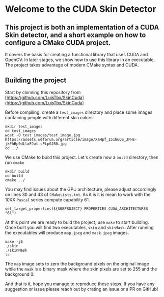 # Welcome to the CUDA Skin Detector

## This project is both an implementation of a CUDA Skin detector, and a short example on how to configure a CMake CUDA project.

It covers the basis for creating a functional library that uses CUDA and OpenCV. In later stages, we show how to use this library in an executable. The project takes advantage of modern CMake syntax and CUDA.

## Building the project

Start by clonning this repository from [https://github.com/LuisTbx/SkinCuda](https://github.com/LuisTbx/SkinCuda)

Before compiling, create a `test_images` directory and place some images containing people with different skin colors. 

```
mkdir test_images
cd test_images
wget -O test_images/test_image.jpg https://assets.weforum.org/article/image/XaHpf_z51huQS_JPHs-jkPhBp0dLlxFJwt-sPLpGJB0.jpg
cd ../
```

We use CMake to build this project.  Let's create now a `build` directory, then run `cmake`

```
mkdir build
cd build
cmake ../
```

You may find issues about the GPU architecture, please adjust accordingly on lines 30 and 43 of `CMakeLists.txt`. As it is it is mean to work with the 10XX `Pascal` series compute capability 61. 

```
set_target_properties(${SUBPROJECT} PROPERTIES CUDA_ARCHITECTURES "61")
```


At this point we are ready to buld the project, use `make` to start building. Once built you will find two executables, `skin` and `skinMask`. After running the executables will produce `map.jpeg` and `mask.jpeg` images.

```
make -j6
./skin
./skinMask
ls
```
The `map` image sets to zero the background pixels on the original image while the `mask` is a binary mask where the skin pixels are set to 255 and the background 0.


And that is it, hope you manage to reproduce these steps. If you have any suggestion or issue please reach out by crating an issue or a PR on GitHub!